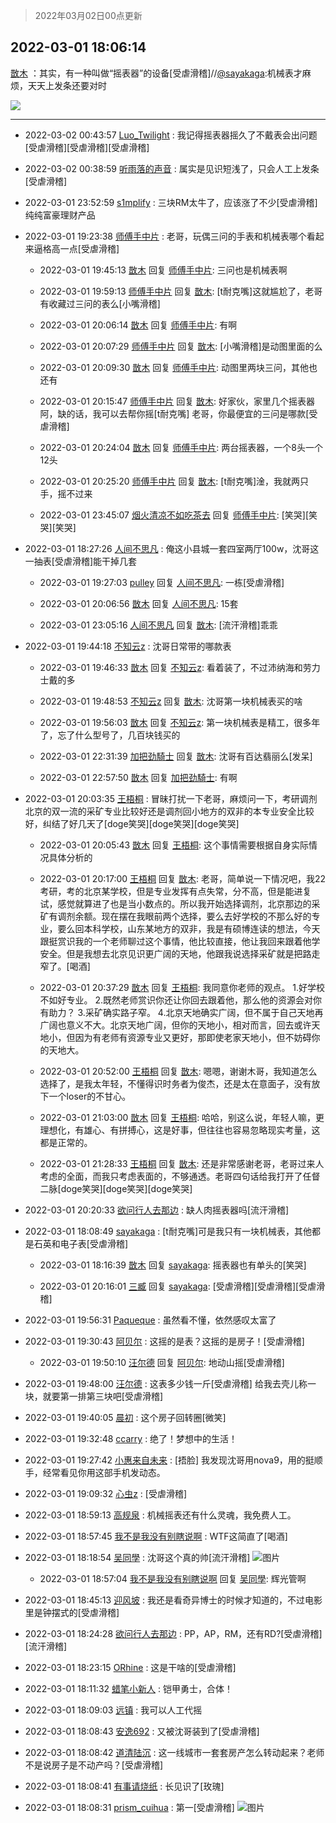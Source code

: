 > 2022年03月02日00点更新
<link rel="stylesheet" href="https://cdn.jsdelivr.net/gh/taotie6/sampleJSON@main/css/photo_show.css">
<meta name="referrer" content="no-referrer" />


 ## 2022-03-01 18:06:14 

 [㪚木](https://www.coolapk.com/feed/33916647?shareKey=Mjg4NzY1ZGNhYzYyNjIxZGZjODQ~) ：其实，有一种叫做“摇表器”的设备[受虐滑稽]//<a class="feed-link-uname" href="/u/sayakaga">@sayakaga</a>:机械表才麻烦，天天上发条还要对时 

<div class="album">
<img class="img-item" src="https://image.coolapk.com/feed/2022/0301/18/1081091_8a65f778_9167_6525_981@480x264.gif" />
</div>

 ------- 

- 2022-03-02 00:43:57 [Luo_Twilight](uid=1172110) : 我记得摇表器摇久了不戴表会出问题[受虐滑稽][受虐滑稽][受虐滑稽] 

- 2022-03-02 00:38:59 [听雨落的声音](uid=3650984) : 属实是见识短浅了，只会人工上发条[受虐滑稽] 

- 2022-03-01 23:52:59 [s1mplify](uid=1732022) : 三块RM太牛了，应该涨了不少[受虐滑稽]纯纯富豪理财产品 

- 2022-03-01 19:23:38 [师傅手中片](uid=1467971) : 老哥，玩偶三问的手表和机械表哪个看起来逼格高一点[受虐滑稽] 

    - 2022-03-01 19:45:13 [㪚木](uid=1081091) 回复 [师傅手中片](uid=1467971): 三问也是机械表啊 

    - 2022-03-01 19:59:13 [师傅手中片](uid=1467971) 回复 [㪚木](uid=1081091): [t耐克嘴]这就尴尬了，老哥有收藏过三问的表么[小嘴滑稽] 

    - 2022-03-01 20:06:14 [㪚木](uid=1081091) 回复 [师傅手中片](uid=1467971): 有啊 

    - 2022-03-01 20:07:29 [师傅手中片](uid=1467971) 回复 [㪚木](uid=1081091): [小嘴滑稽]是动图里面的么 

    - 2022-03-01 20:09:30 [㪚木](uid=1081091) 回复 [师傅手中片](uid=1467971): 动图里两块三问，其他也还有 

    - 2022-03-01 20:15:47 [师傅手中片](uid=1467971) 回复 [㪚木](uid=1081091): 好家伙，家里几个摇表器阿，缺的话，我可以去帮你摇[t耐克嘴] 老哥，你最便宜的三问是哪款[受虐滑稽] 

    - 2022-03-01 20:24:04 [㪚木](uid=1081091) 回复 [师傅手中片](uid=1467971): 两台摇表器，一个8头一个12头 

    - 2022-03-01 20:25:20 [师傅手中片](uid=1467971) 回复 [㪚木](uid=1081091): [t耐克嘴]淦，我就两只手，摇不过来 

    - 2022-03-01 23:45:07 [烟火清凉不如吃茶去](uid=4279524) 回复 [师傅手中片](uid=1467971): [笑哭][笑哭][笑哭] 

- 2022-03-01 18:27:26 [人间不思凡](uid=2080265) : 俺这小县城一套四室两厅100w，沈哥这一抽表[受虐滑稽]能干掉几套 

    - 2022-03-01 19:27:03 [pulley](uid=391132) 回复 [人间不思凡](uid=2080265): 一栋[受虐滑稽] 

    - 2022-03-01 20:06:56 [㪚木](uid=1081091) 回复 [人间不思凡](uid=2080265): 15套 

    - 2022-03-01 23:05:16 [人间不思凡](uid=2080265) 回复 [㪚木](uid=1081091): [流汗滑稽]乖乖 

- 2022-03-01 19:44:18 [不知云z](uid=5657858) : 沈哥日常带的哪款表 

    - 2022-03-01 19:46:33 [㪚木](uid=1081091) 回复 [不知云z](uid=5657858): 看着装了，不过沛纳海和劳力士戴的多 

    - 2022-03-01 19:48:53 [不知云z](uid=5657858) 回复 [㪚木](uid=1081091): 沈哥第一块机械表买的啥 

    - 2022-03-01 19:56:03 [㪚木](uid=1081091) 回复 [不知云z](uid=5657858): 第一块机械表是精工，很多年了，忘了什么型号了，几百块钱买的 

    - 2022-03-01 22:31:39 [加把劲騎士](uid=647149) 回复 [㪚木](uid=1081091): 沈哥有百达翡丽么[发呆] 

    - 2022-03-01 22:57:50 [㪚木](uid=1081091) 回复 [加把劲騎士](uid=647149): 有啊 

- 2022-03-01 20:03:35 [王梧桐](uid=2309739) : 冒昧打扰一下老哥，麻烦问一下，考研调剂北京的双一流的采矿专业比较好还是调剂回小地方的双非的本专业安全比较好，纠结了好几天了[doge笑哭][doge笑哭][doge笑哭] 

    - 2022-03-01 20:05:43 [㪚木](uid=1081091) 回复 [王梧桐](uid=2309739): 这个事情需要根据自身实际情况具体分析的 

    - 2022-03-01 20:17:00 [王梧桐](uid=2309739) 回复 [㪚木](uid=1081091): 老哥，简单说一下情况吧，我22考研，考的北京某学校，但是专业发挥有点失常，分不高，但是能进复试，感觉就算进了也是当小数点的。所以我开始选择调剂，北京那边的采矿有调剂余额。现在摆在我眼前两个选择，要么去好学校的不那么好的专业，要么回本科学校，山东某地方的双非，我是有硕博连读的想法<!--break-->，今天跟挺赏识我的一个老师聊过这个事情，他比较直接，他让我回来跟着他学安全。但是我想去北京见识更广阔的天地，他跟我说选择采矿就是把路走窄了。[喝酒] 

    - 2022-03-01 20:37:29 [㪚木](uid=1081091) 回复 [王梧桐](uid=2309739): 我同意你老师的观点。
1.好学校不如好专业。
2.既然老师赏识你还让你回去跟着他，那么他的资源会对你有助力？
3.采矿确实路子窄。
4.北京天地确实广阔，但不属于自己天地再广阔也意义不大。北京天地广阔，但你的天地小，相对而言，回去或许天地小，但因为有老师有资源专业又更好<!--break-->，那即使老家天地小，但不妨碍你的天地大。 

    - 2022-03-01 20:52:00 [王梧桐](uid=2309739) 回复 [㪚木](uid=1081091): 嗯嗯，谢谢木哥，我知道怎么选择了，是我太年轻，不懂得识时务者为俊杰，还是太在意面子，没有放下一个loser的不甘心。 

    - 2022-03-01 21:03:00 [㪚木](uid=1081091) 回复 [王梧桐](uid=2309739): 哈哈，别这么说，年轻人嘛，更理想化，有雄心、有拼搏心，这是好事，但往往也容易忽略现实考量，这都是正常的。 

    - 2022-03-01 21:28:33 [王梧桐](uid=2309739) 回复 [㪚木](uid=1081091): 还是非常感谢老哥，老哥过来人考虑的全面，而我只考虑表面的，不够通透。老哥四句话给我打开了任督二脉[doge笑哭][doge笑哭][doge笑哭] 

- 2022-03-01 20:20:33 [欲问行人去那边](uid=826969) : 缺人肉摇表器吗[流汗滑稽] 

- 2022-03-01 18:08:49 [sayakaga](uid=2894552) : [t耐克嘴]可是我只有一块机械表，其他都是石英和电子表[受虐滑稽] 

    - 2022-03-01 18:16:39 [㪚木](uid=1081091) 回复 [sayakaga](uid=2894552): 摇表器也有单头的[笑哭] 

    - 2022-03-01 20:16:01 [三臧](uid=1176937) 回复 [sayakaga](uid=2894552): [受虐滑稽][受虐滑稽][受虐滑稽] 

- 2022-03-01 19:56:31 [Paqueque](uid=685582) : 虽然看不懂，依然感叹太富了 

- 2022-03-01 19:30:43 [阿贝尔](uid=717920) : 这摇的是表？这摇的是房子！[受虐滑稽] 

    - 2022-03-01 19:50:10 [汪尔德](uid=1595236) 回复 [阿贝尔](uid=717920): 地动山摇[受虐滑稽] 

- 2022-03-01 19:48:00 [汪尔德](uid=1595236) : 这表多少钱一斤[受虐滑稽] 给我去壳儿称一块，就要第一排第三块吧[受虐滑稽] 

- 2022-03-01 19:40:05 [晨初](uid=1179614) : 这个房子回转圈[微笑] 

- 2022-03-01 19:32:48 [ccarry](uid=2260526) : 绝了！梦想中的生活！ 

- 2022-03-01 19:27:42 [小惠来自未来](uid=847097) : [捂脸]   我发现沈哥用nova9，用的挺顺手，经常看见你用这部手机发动态。 

- 2022-03-01 19:09:32 [心虫z](uid=151532) : [受虐滑稽] 

- 2022-03-01 18:59:13 [高规泉](uid=1123484) : 机械摇表还有什么灵魂，我免费人工。 

- 2022-03-01 18:57:45 [我不是我没有别瞎说啊](uid=2231912) : WTF这简直了[喝酒] 

- 2022-03-01 18:18:54 [吴同學](uid=1320218) : 沈哥这个真的帅[流汗滑稽] ![图片](https://image.coolapk.com/feed/2022/0301/18/1320218_91f86e3c_9933_7965_806@379x640.gif)

    - 2022-03-01 18:57:04 [我不是我没有别瞎说啊](uid=2231912) 回复 [吴同學](uid=1320218): 辉光管啊 

- 2022-03-01 18:45:13 [迎风坡](uid=2269289) : 我还是看奇异博士的时候才知道的，不过电影里是钟摆式的[受虐滑稽] 

- 2022-03-01 18:24:28 [欲问行人去那边](uid=826969) : PP，AP，RM，还有RD?[受虐滑稽][流汗滑稽] 

- 2022-03-01 18:23:15 [ORhine](uid=3247844) : 这是干啥的[受虐滑稽] 

- 2022-03-01 18:11:32 [蜡笔小新人](uid=4236945) : 铠甲勇士，合体！ 

- 2022-03-01 18:09:03 [远镇](uid=1471248) : 我可以人工代摇 

- 2022-03-01 18:08:43 [安逸692](uid=1171740) : 又被沈哥装到了[受虐滑稽] 

- 2022-03-01 18:08:42 [道清陆沉](uid=889471) : 这一线城市一套套房产怎么转动起来？老师不是说房子是不动产吗？[受虐滑稽] 

- 2022-03-01 18:08:41 [有事请烧纸](uid=1802946) : 长见识了[玫瑰] 

- 2022-03-01 18:08:31 [prism_cuihua](uid=1243854) : 第一[受虐滑稽] ![图片](https://image.coolapk.com/feed/2022/0301/18/1243854_23e2d473_9310_8364_900@828x542.jpeg)

